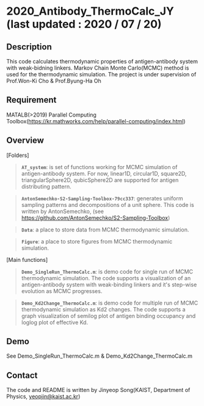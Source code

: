# 2020_Antibody_ThermoCalc_JY (last updated : 2020 / 07 / 20)
 
## Description
This code calculates thermodynamic properties of antigen-antibody system with weak-bidning linkers. Markov Chain Monte Carlo(MCMC) method is used for the thermodynamic simulation. The project is under supervision of Prof.Won-Ki Cho & Prof.Byung-Ha Oh

## Requirement
MATALB(>2019)
Parallel Computing Toolbox(https://kr.mathworks.com/help/parallel-computing/index.html)

## Overview
[Folders]

>**`AT_system`**: is set of functions working for MCMC simulation of antigen-antibody system. For now, linear1D, circular1D, square2D, triangularSphere2D, qubicSphere2D are supported for antigen distributing pattern.

>**`AntonSemechko-S2-Sampling-Toolbox-79cc337`**: generates uniform sampling patterns and decompositions of a unit sphere. This code is written by AntonSemechko, (see https://github.com/AntonSemechko/S2-Sampling-Toolbox)

>**`Data`**: a place to store data from MCMC thermodynamic simulation.

>**`Figure`**: a place to store figures from MCMC thermodynamic simulation.

[Main functions]

>**`Demo_SingleRun_ThermoCalc.m`**: is demo code for single run of MCMC thermodynamic simulation. The code supports a visualization of an antigen-antibody system with weak-binding linkers and it's step-wise evolution as MCMC progresses.

>**`Demo_Kd2Change_ThermoCalc.m`**: is demo code for multiple run of MCMC thermodynamic simulation as Kd2 changes. The code supports a graph visualization of semilog plot of antigen binding occupancy and loglog plot of effective Kd.

## Demo
See Demo_SingleRun_ThermoCalc.m & Demo_Kd2Change_ThermoCalc.m

## Contact
The code and README is written by Jinyeop Song(KAIST, Department of Physics, yeopjin@kaist.ac.kr)
